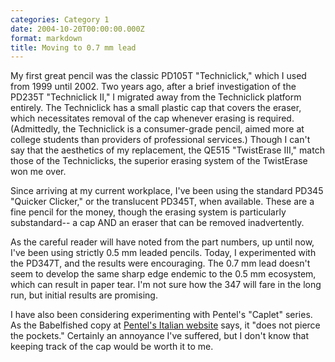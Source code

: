 ```yaml
---
categories: Category 1
date: 2004-10-20T00:00:00.000Z
format: markdown
title: Moving to 0.7 mm lead
---
```


My first great pencil was the classic PD105T "Techniclick," which I used from 1999 until 2002. Two years ago, after a brief investigation of the PD235T "Techniclick II," I migrated away from the Techniclick platform entirely. The Techniclick has a small plastic cap that covers the eraser, which necessitates removal of the cap whenever erasing is required. (Admittedly, the Techniclick is a consumer-grade pencil, aimed more at college students than providers of professional services.) Though I can't say that the aesthetics of my replacement, the QE515 "TwistErase III," match those of the Techniclicks, the superior erasing system of the TwistErase won me over.

Since arriving at my current workplace, I've been using the standard PD345 "Quicker Clicker," or the translucent PD345T, when available. These are a fine pencil for the money, though the erasing system is particularly substandard-- a cap AND an eraser that can be removed inadvertently.

As the careful reader will have noted from the part numbers, up until now, I've been using strictly 0.5 mm leaded pencils. Today, I experimented with the PD347T, and the results were encouraging. The 0.7 mm lead doesn't seem to develop the same sharp edge endemic to the 0.5 mm ecosystem, which can result in paper tear. I'm not sure how the 347 will fare in the long run, but initial results are promising.

I have also been considering experimenting with Pentel's "Caplet" series. As the Babelfished copy at <a href="http://www.pentel.it/produtti/portamine.htm">Pentel's Italian website</a> says, it "does not pierce the pockets." Certainly an annoyance I've suffered, but I don't know that keeping track of the cap would be worth it to me.

